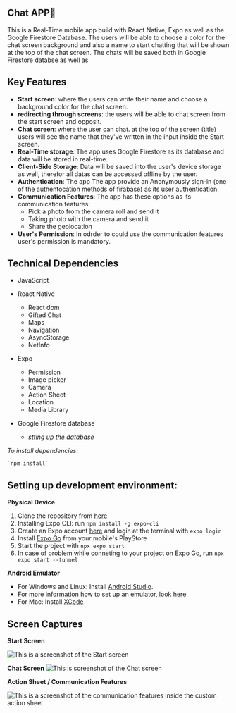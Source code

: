 ## Chat APP:iphone:
This is a Real-Time mobile app build with React Native, Expo as well as the Google Firestore Database. The users will be able to choose a color for the chat screen background and also a name to start chatting that will be shown at the top of the chat screen.
The chats will be saved both in Google Firestore databse as well as 

## Key Features

- **Start screen**: where the users can write their name and choose a background color for the chat screen.
- **redirecting through screens**: the users will be able to chat screen from the start screen and opposit. 
- **Chat screen**: where the user can chat. at the top of the screen (title) users will see the name that they've written in the input inside the Start screen. 
- **Real-Time storage**: The app uses Google Firestore as its database and data will be stored in real-time. 
- **Client-Side Storage**: Data will be saved into the user's device storage as well, therefor all datas can be accessed offline by the user. 
- **Authentication**: The app The app provide an Anonymously sign-in (one of the authentocation methods of firabase) as its user authentication.
- **Communication Features**: The app has these options as its communication features:
    - Pick a photo from the camera roll and send it
    - Taking photo with the camera and send it
    - Share the geolocation
- **User's Permission**: In odrder to could use the communication features user's permission is mandatory. 
 

## Technical Dependencies
- JavaScript 

- React Native
    - React dom
    - Gifted Chat
    - Maps
    - Navigation
    - AsyncStorage
    - NetInfo

- Expo 
    - Permission
    - Image picker
    - Camera
    - Action Sheet
    - Location
    - Media Library

- Google Firestore database
    - *[stting up the database](https://firebase.google.com/docs/web/setup)*

*To install dependencies*:
    
    `npm install`


## Setting up development environment:

**Physical Device**
1. Clone the repository from [here](https://github.com/BJaguar71/Chat-App)
2. Installing Expo CLI: run `npm install -g expo-cli`
3. Create an Expo account [here](https://expo.dev/) and login at the terminal with `expo login`
4. Install [Expo Go](https://expo.dev/client) from your mobile's PlayStore
5. Start the project with `npx expo start`
6. In case of problem while conneting to your project on Expo Go, run `npx expo start --tunnel`

**Android Emulator**
- For Windows and Linux: Install [Android Studio](https://developer.android.com/studio).
- For more information how to set up an emulator, look [here](https://docs.expo.dev/workflow/android-studio-emulator/?redirected)
- For Mac: Install [XCode](https://developer.apple.com/xcode/)

## Screen Captures ##

**Start Screen**

![This is a screenshot of the Start screen](/assets/start.jpg)

**Chat Screen**
![This is screenshot of the Chat screen](/assets/chat.jpg)

**Action Sheet / Communication Features**

![This is a screenshot of the communication features inside the custom action sheet](/assets/features.jpg)
